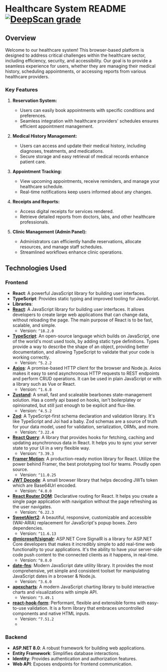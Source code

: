 # Healthcare System README [![DeepScan grade](https://deepscan.io/api/teams/23854/projects/27043/branches/864569/badge/grade.svg)](https://deepscan.io/dashboard#view=project&tid=23854&pid=27043&bid=864569)

## Overview

Welcome to our healthcare system! This browser-based platform is designed to address critical challenges within the healthcare sector, including efficiency, security, and accessibility. Our goal is to provide a seamless experience for users, whether they are managing their medical history, scheduling appointments, or accessing reports from various healthcare providers.

### Key Features

1. **Reservation System:**

   - Users can easily book appointments with specific conditions and preferences.
   - Seamless integration with healthcare providers' schedules ensures efficient appointment management.

2. **Medical History Management:**

   - Users can access and update their medical history, including diagnoses, treatments, and medications.
   - Secure storage and easy retrieval of medical records enhance patient care.

3. **Appointment Tracking:**

   - View upcoming appointments, receive reminders, and manage your healthcare schedule.
   - Real-time notifications keep users informed about any changes.

4. **Receipts and Reports:**

   - Access digital receipts for services rendered.
   - Retrieve detailed reports from doctors, labs, and other healthcare professionals.

5. **Clinic Management (Admin Panel):**
   - Administrators can efficiently handle reservations, allocate resources, and manage staff schedules.
   - Streamlined workflows enhance clinic operations.

## Technologies Used

### Frontend

- **React**: A powerful JavaScript library for building user interfaces.
- **TypeScript**: Provides static typing and improved tooling for JavaScript.
- **Libraries**:
- [**React**](https://github.com/facebook/react): A JavaScript library for building user interfaces. It allows developers to create large web applications that can change data, without reloading the page. The main purpose of React is to be fast, scalable, and simple.
  - Version: `^18.2.0`
- [**TypeScript**](https://github.com/microsoft/TypeScript): An open-source language which builds on JavaScript, one of the world's most used tools, by adding static type definitions. Types provide a way to describe the shape of an object, providing better documentation, and allowing TypeScript to validate that your code is working correctly.
  - Version: `^5.2.2`
- [**Axios**](https://github.com/axios/axios): A promise-based HTTP client for the browser and Node.js. Axios makes it easy to send asynchronous HTTP requests to REST endpoints and perform CRUD operations. It can be used in plain JavaScript or with a library such as Vue or React.
  - Version: `^1.6.8`
- [**Zustand**](https://github.com/pmndrs/zustand): A small, fast and scaleable bearbones state-management solution. Has a comfy api based on hooks, isn't boilerplatey or opinionated, but still just enough to be explicit and flux-like.
  - Version: `^4.5.2`
- [**Zod**](https://github.com/colinhacks/zod): A TypeScript-first schema declaration and validation library. It's like TypeScript and Joi had a baby. Zod schemas are a source of truth for your data model, used for validation, serialization, ORMs, and more.
  - Version: `^3.22.4`
- [**React Query**](https://github.com/tannerlinsley/react-query): A library that provides hooks for fetching, caching and updating asynchronous data in React. It helps you to sync your server state to your UI in a very flexible way.
  - Version: `^3.39.3`
- [**Framer Motion**](https://github.com/framer/motion): A production-ready motion library for React. Utilize the power behind Framer, the best prototyping tool for teams. Proudly open source.
  - Version: `^11.0.25`
- [**JWT Decode**](https://github.com/auth0/jwt-decode): A small browser library that helps decoding JWTs token which are Base64Url encoded.
  - Version: `^4.0.0`
- [**React Router DOM**](https://github.com/ReactTraining/react-router): Declarative routing for React. It helps you create a single page application with navigation without the page refreshing as the user navigates.
  - Version: `^6.22.3`
- [**SweetAlert2**](https://github.com/sweetalert2/sweetalert2): A beautiful, responsive, customizable and accessible (WAI-ARIA) replacement for JavaScript's popup boxes. Zero dependencies.
  - Version: `^11.6.13`
- [**@microsoft/signalr**](https://github.com/dotnet/aspnetcore/tree/main/src/SignalR): ASP.NET Core SignalR is a library for ASP.NET Core developers that makes it incredibly simple to add real-time web functionality to your applications. It's the ability to have your server-side code push content to the connected clients as it happens, in real-time.
  - Version: `^8.0.0`
- [**date-fns**](https://github.com/date-fns/date-fns): Modern JavaScript date utility library. It provides the most comprehensive, yet simple and consistent toolset for manipulating JavaScript dates in a browser & Node.js.
  - Version: `^3.6.0`
- [**apexcharts**](https://github.com/apexcharts/apexcharts.js): A modern JavaScript charting library to build interactive charts and visualizations with simple API.
  - Version: `^3.49.1`
- [**react-hook-form**](https://github.com/react-hook-form/react-hook-form): Performant, flexible and extensible forms with easy-to-use validation. It is a form library that embraces uncontrolled components and native HTML inputs.
  - Version: `^7.51.2`
  - 
### Backend

- **ASP.NET 8.0**: A robust framework for building web applications.
- **Entity Framework**: Simplifies database interactions.
- **Identity**: Provides authentication and authorization features.
- **Web API**: Exposes endpoints for frontend communication.

